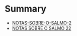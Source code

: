 # Summary

* [NOTAS-SOBRE-O-SALMO-2](README.md)
* [NOTAS SOBRE O SALMO 22](notas_sobre_o_salmo_22.md)

